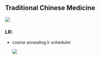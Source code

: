 ## Traditional Chinese Medicine

![](http://static.kaiz.xyz/images/Chinese_herb_clinic.jpg)

### LR:
* cosine annealing lr scheduler
    
    ![](http://static.kaiz.xyz/vltools/cos-annealing-lr-restart.svg)